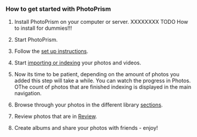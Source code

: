 ### How to get started with PhotoPrism

1. Install PhotoPrism on your computer or server. XXXXXXXX
TODO How to install for dummies!!!

2. Start PhotoPrism.
3. Follow the [set up instructions](setup.md).
4. Start [importing or indexing](import-vs-index.md) your photos and videos.
5. Now its time to be patient, depending on the amount of photos you added this step will take a while.
You can watch the progress in Photos. OThe count of photos that are finished indexing is displayed in the main navigation.
6. Browse through your photos in the different library [sections](browse.md).
7. Review photos that are in [Review](review.md).
8. Create albums and share your photos with friends - enjoy!
